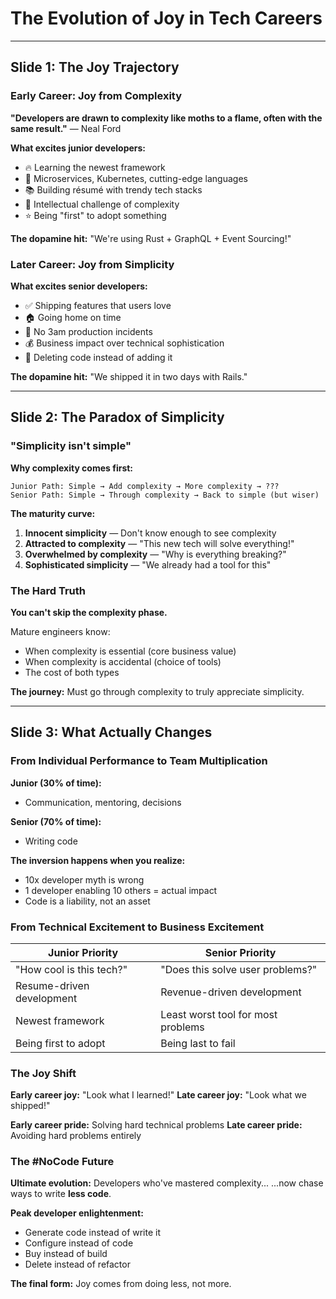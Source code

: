 # The Evolution of Joy in Tech Careers

---

## Slide 1: The Joy Trajectory

### Early Career: Joy from Complexity

**"Developers are drawn to complexity like moths to a flame, often with the same result."**
— Neal Ford

**What excites junior developers:**
- 🔥 Learning the newest framework
- 🚀 Microservices, Kubernetes, cutting-edge languages
- 📚 Building résumé with trendy tech stacks
- 🧠 Intellectual challenge of complexity
- ⭐ Being "first" to adopt something

**The dopamine hit:** "We're using Rust + GraphQL + Event Sourcing!"

### Later Career: Joy from Simplicity

**What excites senior developers:**
- ✅ Shipping features that users love
- 🏠 Going home on time
- 🧘 No 3am production incidents
- 💰 Business impact over technical sophistication
- 🎯 Deleting code instead of adding it

**The dopamine hit:** "We shipped it in two days with Rails."

---

## Slide 2: The Paradox of Simplicity

### "Simplicity isn't simple"

**Why complexity comes first:**

```
Junior Path: Simple → Add complexity → More complexity → ???
Senior Path: Simple → Through complexity → Back to simple (but wiser)
```

**The maturity curve:**
1. **Innocent simplicity** — Don't know enough to see complexity
2. **Attracted to complexity** — "This new tech will solve everything!"
3. **Overwhelmed by complexity** — "Why is everything breaking?"
4. **Sophisticated simplicity** — "We already had a tool for this"

### The Hard Truth

**You can't skip the complexity phase.**

Mature engineers know:
- When complexity is essential (core business value)
- When complexity is accidental (choice of tools)
- The cost of both types

**The journey:** Must go through complexity to truly appreciate simplicity.

---

## Slide 3: What Actually Changes

### From Individual Performance to Team Multiplication

**Junior (30% of time):**
- Communication, mentoring, decisions

**Senior (70% of time):**
- Writing code

**The inversion happens when you realize:**
- 10x developer myth is wrong
- 1 developer enabling 10 others = actual impact
- Code is a liability, not an asset

### From Technical Excitement to Business Excitement

| Junior Priority | Senior Priority |
|----------------|----------------|
| "How cool is this tech?" | "Does this solve user problems?" |
| Resume-driven development | Revenue-driven development |
| Newest framework | Least worst tool for most problems |
| Being first to adopt | Being last to fail |

### The Joy Shift

**Early career joy:** "Look what I learned!"
**Late career joy:** "Look what we shipped!"

**Early career pride:** Solving hard technical problems
**Late career pride:** Avoiding hard problems entirely

### The #NoCode Future

**Ultimate evolution:** Developers who've mastered complexity...
...now chase ways to write **less code**.

**Peak developer enlightenment:**
- Generate code instead of write it
- Configure instead of code
- Buy instead of build
- Delete instead of refactor

**The final form:** Joy comes from doing less, not more.
